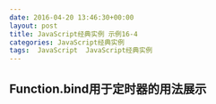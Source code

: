 ```yaml
---
date: 2016-04-20 13:46:30+00:00
layout: post
title: JavaScript经典实例 示例16-4
categories: JavaScript经典实例
tags:  JavaScript  JavaScript经典实例
---
```

Function.bind用于定时器的用法展示
----------------

<html>
    <head>
        <title>Using bind with timers</title>
        <meta http-equiv="Content-Type" content="text/html" charset="utf-8" />
        <style type="text/css">
            #item
            {
                font-size: 72px;
                margin: 70px auto;
                width: 100px;
            }
            
        </style>
        <script type="text/javascript">
            if (!Function.bind) {
                Function.prototype.bind = function(scope) {
                    var _function = this;
                    
                    return function() {
                        return _function.apply(scope, arguments);
                    }
                    
                }
                
            }
            
            window.onload = function() {
                var theCounter = new Counter('item', 10, 0);
                
                theCounter.countDown();
            }
            
            function Counter(id, start, finish) {
                this.count = this.start = start;
                this.finish = finish;
                this.id = id;
                this.countDown = function() {
                    if (this.count == this.finish) {
                        this.countDown = null;
                        return;
                    }
                    
                    document.getElementById(this.id).innerHTML = this.count--;
                    setTimeout(this.countDown.bind(this), 1000);
                }
                
            }
        </script>
    </head>
    <body>
        <div id="item">
            10
        </div>
    </body>
</html>

源码如下：

``` html
<!DOCTYPE html>
<html>
    <head>
        <title>Using bind with timers</title>
        <meta http-equiv="Content-Type" content="text/html" charset="utf-8" />
        <style type="text/css">
            #item
            {
                font-size: 72px;
                margin: 70px auto;
                width: 100px;
            }
            
        </style>
        <script type="text/javascript">
            if (!Function.bind) {
                Function.prototype.bind = function(scope) {
                    var _function = this;
                    
                    return function() {
                        return _function.apply(scope, arguments);
                    }
                    
                }
                
            }
            
            window.onload = function() {
                var theCounter = new Counter('item', 10, 0);
                
                theCounter.countDown();
            }
            
            function Counter(id, start, finish) {
                this.count = this.start = start;
                this.finish = finish;
                this.id = id;
                this.countDown = function() {
                    if (this.count == this.finish) {
                        this.countDown = null;
                        return;
                    }
                    
                    document.getElementById(this.id).innerHTML = this.count--;
                    setTimeout(this.countDown.bind(this), 1000);
                }
                
            }
        </script>
    </head>
    <body>
        <div id="item">
            10
        </div>
    </body>
</html>
``` 
